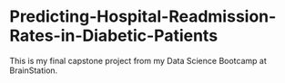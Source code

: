 # Predicting-Hospital-Readmission-Rates-in-Diabetic-Patients
This is my final capstone project from my Data Science Bootcamp at BrainStation. 
